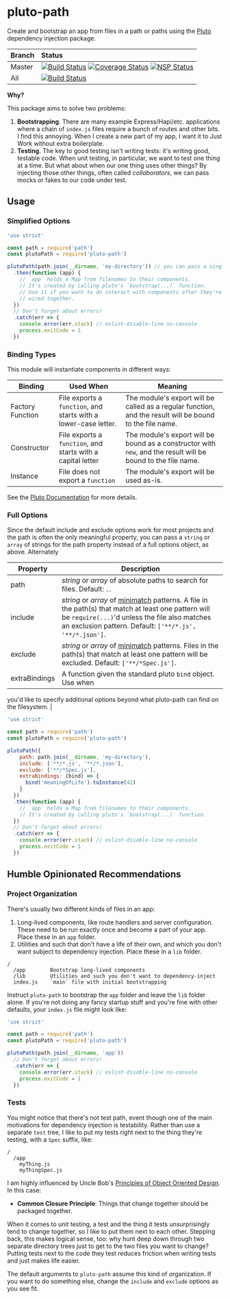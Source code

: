 # pluto-path

Create and bootstrap an app from files in a path or paths using the [Pluto](https://github.com/ecowden/pluto.js) dependency injection package.

| Branch        | Status        |
| ------------- |:------------- |
| Master        | [![Build Status](https://travis-ci.org/ecowden/pluto-path.png?branch=master)](https://travis-ci.org/ecowden/pluto-path) [![Coverage Status](https://coveralls.io/repos/github/ecowden/pluto-path/badge.svg?branch=master)](https://coveralls.io/github/ecowden/pluto-path?branch=master) [![NSP Status](https://nodesecurity.io/orgs/ecowden/projects/5cff7ae1-a34a-49f7-bf18-f2b816180930/badge)](https://nodesecurity.io/orgs/ecowden/projects/5cff7ae1-a34a-49f7-bf18-f2b816180930) |
| All           | [![Build Status](https://travis-ci.org/ecowden/pluto-path.png)](https://travis-ci.org/ecowden/pluto-path) |

**Why?**

This package aims to solve two problems:

1. **Bootstrapping**. There are many example Express/Hapi/etc. applications where a chain of `index.js` files require a bunch of routes and other bits. I find this annoying. When I create a new part of my app, I want it to Just Work without extra boilerplate.
1. **Testing**. The key to good testing isn't writing tests: it's writing good, testable code. When unit testing, in particular, we want to test one thing at a time. But what about when our one thing uses other things? By injecting those other things, often called _collaborators_, we can pass mocks or fakes to our code under test.

## Usage

### Simplified Options

```js
'use strict'

const path = require('path')
const plutoPath = require('pluto-path')

plutoPath(path.join(__dirname, 'my-directory')) // you can pass a single search path or array of them
  .then(function (app) {
    // `app` holds a Map from filenames to their components.
    // It's created by calling pluto's `bootstrap(...)` function.
    // Use it if you want to do interact with components after they're
    // wired together.
  })
  // Don't forget about errors!
  .catch(err => {
    console.error(err.stack) // eslint-disable-line no-console
    process.exitCode = 1
  })
```

### Binding Types

This module will instantiate components in different ways:

| Binding          | Used When | Meaning |
| ---------------- | --------- | ------- |
| Factory Function | File exports a `function`, and starts with a lower-case letter. | The module's export will be called as a regular function, and the result will be bound to the file name. |
| Constructor      | File exports a `function`, and starts with a capital letter | The module's export will be bound as a constructor with `new`, and the result will be bound to the file name. |
| Instance         | File does not export a `function` | The module's export will be used as-is. |

See the [Pluto Documentation](https://github.com/ecowden/pluto.js) for more details.

### Full Options

Since the default include and exclude options work for most projects and the path is often the only meaningful property, you can pass a `string` or `array` of strings for the path property instead of a full options object, as above. Alternately

| Property | Description |
| -------- | ----------- |
| path     | _string_ or _array_ of absolute paths to search for files. Default: `.`. |
| include  | _string_ or _array_ of [minimatch](https://github.com/isaacs/minimatch) patterns. A file in the path(s) that match at least one pattern will be `require(...)`'d unless the file also matches an exclusion pattern. Default: `['**/*.js', '**/*.json']`.|
| exclude  | _string_ or _array_ of [minimatch](https://github.com/isaacs/minimatch) patterns. Files in the path(s) that match at least one pattern will be excluded. Default: `['**/*Spec.js']`. |
| extraBindings | A function given the standard pluto `bind` object. Use when
you'd like to specify additional options beyond what pluto-path can find on the
filesystem. |

```js
'use strict'

const path = require('path')
const plutoPath = require('pluto-path')

plutoPath({
    path: path.join(__dirname, 'my-directory'),
    include: ['**/*.js', '**/*.json'],
    exclude: ['**/*Spec.js'],
    extraBindings: (bind) => {
      bind('meaningOfLife').toInstance(42)
    }
  })
  .then(function (app) {
    // `app` holds a Map from filenames to their components.
    // It's created by calling pluto's `bootstrap(...)` function.
  })
  // Don't forget about errors!
  .catch(err => {
    console.error(err.stack) // eslint-disable-line no-console
    process.exitCode = 1
  })
```

## Humble Opinionated Recommendations

### Project Organization

There's usually two different kinds of files in an app:

1. Long-lived components, like route handlers and server configuration. These need to be run exactly once and become a part of your app. Place these in an `app` folder.
1. Utilities and such that don't have a life of their own, and which you don't want subject to dependency injection. Place these in a `lib` folder.

```
/
  /app        Bootstrap long-lived components
  /lib        Utilities and such you don't want to dependency-inject
  index.js    `main` file with initial bootstrapping
```

Instruct `pluto-path` to bootstrap the `app` folder and leave the `lib` folder alone. If you're not doing any fancy startup stuff and you're fine with other defaults, your `index.js` file might look like:

```js
'use strict'

const path = require('path')
const plutoPath = require('pluto-path')

plutoPath(path.join(__dirname, 'app'))
  // Don't forget about errors!
  .catch(err => {
    console.error(err.stack) // eslint-disable-line no-console
    process.exitCode = 1
  })
```

### Tests

You might notice that there's not test path, event though one of the main motivations for dependency injection is testability. Rather than use a separate `test` tree, I like to put my tests right next to the thing they're testing, with a `Spec` suffix, like:

```
/
  /app
    myThing.js
    myThingSpec.js
```

I am highly influenced by Uncle Bob's [Principles of Object Oriented Design](http://butunclebob.com/ArticleS.UncleBob.PrinciplesOfOod). In this case:

* **Common Closure Principle**: Things that change together should be packaged together.

When it comes to unit testing, a test and the thing it tests unsurprisingly tend to change together, so I like to put them next to each other. Stepping back, this makes logical sense, too: why hunt deep down through two separate directory trees just to get to the two files you want to change? Putting tests next to the code they test reduces friction when writing tests and just makes life easier.

The default arguments to `pluto-path` assume this kind of organization. If you want to do something else, change the `include` and `exclude` options as you see fit.
